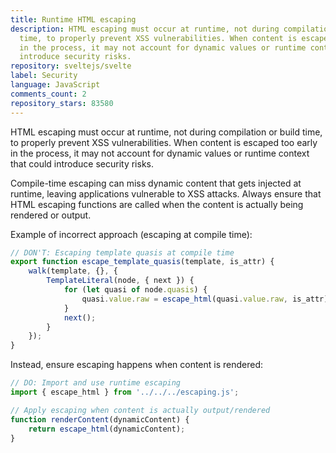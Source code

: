```yaml
---
title: Runtime HTML escaping
description: HTML escaping must occur at runtime, not during compilation or build
  time, to properly prevent XSS vulnerabilities. When content is escaped too early
  in the process, it may not account for dynamic values or runtime context that could
  introduce security risks.
repository: sveltejs/svelte
label: Security
language: JavaScript
comments_count: 2
repository_stars: 83580
---
```


HTML escaping must occur at runtime, not during compilation or build time, to properly prevent XSS vulnerabilities. When content is escaped too early in the process, it may not account for dynamic values or runtime context that could introduce security risks.

Compile-time escaping can miss dynamic content that gets injected at runtime, leaving applications vulnerable to XSS attacks. Always ensure that HTML escaping functions are called when the content is actually being rendered or output.

Example of incorrect approach (escaping at compile time):
```javascript
// DON'T: Escaping template quasis at compile time
export function escape_template_quasis(template, is_attr) {
    walk(template, {}, {
        TemplateLiteral(node, { next }) {
            for (let quasi of node.quasis) {
                quasi.value.raw = escape_html(quasi.value.raw, is_attr);
            }
            next();
        }
    });
}
```

Instead, ensure escaping happens when content is rendered:
```javascript
// DO: Import and use runtime escaping
import { escape_html } from '../../../escaping.js';

// Apply escaping when content is actually output/rendered
function renderContent(dynamicContent) {
    return escape_html(dynamicContent);
}
```